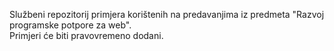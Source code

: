 Službeni repozitorij primjera korištenih na predavanjima iz predmeta "Razvoj programske potpore za web".  
Primjeri će biti pravovremeno dodani.

